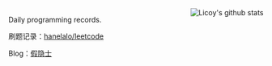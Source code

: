 <img align="right" src="https://github-readme-stats.vercel.app/api?username=hanelalo&show_icons=true&icon_color=0366d6&bg_color=ffffff&hide_title=true&hide=contribs&include_all_commits=true" alt="Licoy's github stats"/>

Daily programming records.

刷题记录：[hanelalo/leetcode](https://github.com/hanelalo/leetcode)

Blog：[假隐士](https://hanelalo.cn)
